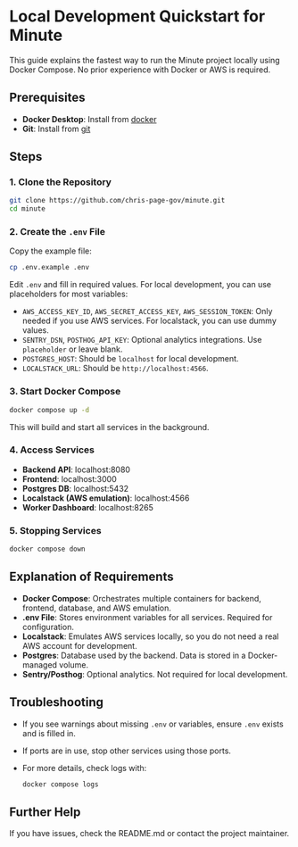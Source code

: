 # Local Development Quickstart for Minute

This guide explains the fastest way to run the Minute project locally using Docker Compose. No prior experience with Docker or AWS is required.

## Prerequisites

- **Docker Desktop**: Install from [docker]
- **Git**: Install from [git]

## Steps

### 1. Clone the Repository

``` bash
git clone https://github.com/chris-page-gov/minute.git
cd minute
```

### 2. Create the `.env` File

Copy the example file:

``` bash
cp .env.example .env
```

Edit `.env` and fill in required values. For local development, you can use placeholders for most variables:

- `AWS_ACCESS_KEY_ID`, `AWS_SECRET_ACCESS_KEY`, `AWS_SESSION_TOKEN`: Only needed if you use AWS services. For localstack, you can use dummy values.
- `SENTRY_DSN`, `POSTHOG_API_KEY`: Optional analytics integrations. Use `placeholder` or leave blank.
- `POSTGRES_HOST`: Should be `localhost` for local development.
- `LOCALSTACK_URL`: Should be `http://localhost:4566`.

### 3. Start Docker Compose

``` bash
docker compose up -d
```

This will build and start all services in the background.

### 4. Access Services

- **Backend API**: localhost:8080
- **Frontend**: localhost:3000
- **Postgres DB**: localhost:5432
- **Localstack (AWS emulation)**: localhost:4566
- **Worker Dashboard**: localhost:8265

### 5. Stopping Services

``` bash
docker compose down
```

## Explanation of Requirements

- **Docker Compose**: Orchestrates multiple containers for backend, frontend, database, and AWS emulation.
- **.env File**: Stores environment variables for all services. Required for configuration.
- **Localstack**: Emulates AWS services locally, so you do not need a real AWS account for development.
- **Postgres**: Database used by the backend. Data is stored in a Docker-managed volume.
- **Sentry/Posthog**: Optional analytics. Not required for local development.

## Troubleshooting

- If you see warnings about missing `.env` or variables, ensure `.env` exists and is filled in.
- If ports are in use, stop other services using those ports.
- For more details, check logs with:
  
  ``` bash
  docker compose logs
  ```

## Further Help

If you have issues, check the README.md or contact the project maintainer.

[docker]: https://www.docker.com/products/docker-desktop
[git]: https://git-scm.com/
